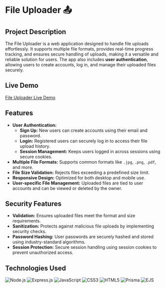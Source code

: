 # File Uploader 📤

## Project Description
The File Uploader is a web application designed to handle file uploads effortlessly. It supports multiple file formats, provides real-time progress tracking, and ensures secure handling of uploads, making it a versatile and reliable solution for users. The app also includes **user authentication**, allowing users to create accounts, log in, and manage their uploaded files securely.

## Live Demo
[File Uploader Live Demo](https://file-uploader-demo.netlify.app/)

## Features
- **User Authentication:**
  - **Sign Up:** New users can create accounts using their email and password.
  - **Login:** Registered users can securely log in to access their file upload history.
  - **Session Management:** Keeps users logged in across sessions using secure cookies.
- **Multiple File Formats:** Supports common formats like `.jpg`, `.png`, `.pdf`, and more.
- **File Size Validation:** Rejects files exceeding a predefined size limit.
- **Responsive Design:** Optimized for both desktop and mobile use.
- **User-specific File Management:** Uploaded files are tied to user accounts and can be viewed or deleted by the owner.

## Security Features
- **Validation:** Ensures uploaded files meet the format and size requirements.
- **Sanitization:** Protects against malicious file uploads by implementing security checks.
- **Password Hashing:** User passwords are securely hashed and stored using industry-standard algorithms.
- **Session Protection:** Secure session handling using session cookies to prevent unauthorized access.

## Technologies Used
![Node.js](https://img.shields.io/badge/Node.js-339933?style=for-the-badge&logo=node.js&logoColor=white)
![Express.js](https://img.shields.io/badge/Express.js-000000?style=for-the-badge&logo=express&logoColor=white)
![JavaScript](https://img.shields.io/badge/JavaScript-F7DF1E?style=for-the-badge&logo=javascript&logoColor=black)
![CSS3](https://img.shields.io/badge/CSS3-1572B6?style=for-the-badge&logo=css3&logoColor=white)
![HTML5](https://img.shields.io/badge/HTML5-E34F26?style=for-the-badge&logo=html5&logoColor=white)
![Prisma](https://img.shields.io/badge/Prisma-2D3748?style=for-the-badge&logo=prisma&logoColor=white)
![EJS](https://img.shields.io/badge/EJS-000000?style=for-the-badge&logo=ejs&logoColor=white)

